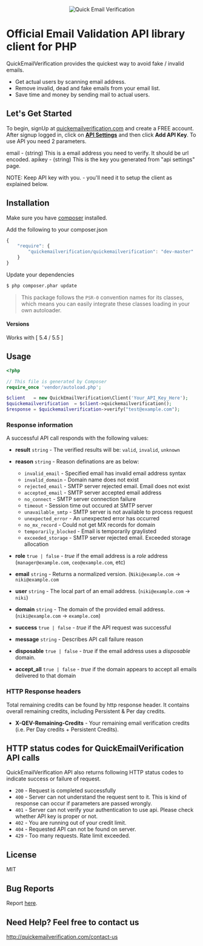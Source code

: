 <p align="center">
  <img src="http://quickemailverification.com/extra/images/logo_github.png" alt="Quick Email Verification">
  <br>
</p>


# Official Email Validation API library client for PHP

QuickEmailVerification provides the quickest way to avoid fake / invalid emails.

* Get actual users by scanning email address.
* Remove invalid, dead and fake emails from your email list.
* Save time and money by sending mail to actual users.

## Let's Get Started

To begin, signUp at [quickemailverification.com](http://quickemailverification.com) and create a FREE account. After signup logged in, click on **[API Settings](http://quickemailverification.com/apisettings)** and then click **Add API Key**. To use API you need 2 parameters.

email - (string) This is a email address you need to verify. It should be url encoded.
apikey - (string) This is the key you generated from "api settings" page.

NOTE: Keep API key with you. - you'll need it to setup the client as explained below.

## Installation

Make sure you have [composer](https://getcomposer.org) installed.

Add the following to your composer.json

```js
{
    "require": {
        "quickemailverification/quickemailverification": "dev-master"
    }
}
```

Update your dependencies

```bash
$ php composer.phar update
```

> This package follows the `PSR-0` convention names for its classes, which means you can easily integrate these classes loading in your own autoloader.

#### Versions

Works with [ 5.4 / 5.5 ]

## Usage

```php
<?php

// This file is generated by Composer
require_once 'vendor/autoload.php';

$client   = new QuickEmailVerification\Client('Your_API_Key_Here');
$quickemailverification  = $client->quickemailverification();
$response = $quickemailverification->verify("test@example.com");
```

### Response information

A successful API call responds with the following values:

- **result** `string` - The verified results will be: `valid`, `invalid`, `unknown`
- **reason** `string` - Reason definations are as below:
  - `invalid_email` - Specified email has invalid email address syntax
  - `invalid_domain` - Domain name does not exist
  - `rejected_email` - SMTP server rejected email. Email does not exist
  - `accepted_email` - SMTP server accepted email address
  - `no_connect` - SMTP server connection failure
  - `timeout` -  Session time out occured at SMTP server
  - `unavailable_smtp` - SMTP server is not available to process request
  - `unexpected_error` - An unexpected error has occurred
  - `no_mx_record` - Could not get MX records for domain
  - `temporarily_blocked` - Email is temporarily graylisted 
  - `exceeded_storage` - SMTP server rejected email. Exceeded storage allocation

- **role**  `true | false` - *true* if the email address is a *role* address (`manager@example.com`, `ceo@example.com`, etc)
- **email** `string` - Returns a normalized version. (`Niki@example.com` -> `niki@example.com`
- **user** `string` - The local part of an email address. (`niki@example.com` -> `niki`)
- **domain** `string` - The domain of the provided email address. (`niki@example.com` -> `example.com`)
- **success** `true | false` - *true* if the API request was successful
- **message** `string` - Describes API call failure reason
- **disposable**  `true | false` - *true* if the email address uses a *disposable* domain.
- **accept_all**  `true | false` - *true* if the domain appears to accept all emails delivered to that domain

### HTTP Response headers

Total remaining credits can be found by http response header. It contains overall remaining credits, including Persistent & Per day credits.

- **X-QEV-Remaining-Credits** - Your remaining email verification credits (i.e. Per Day credits + Persistent Credits).

## HTTP status codes for QuickEmailVerification API calls

QuickEmailVerification API also returns following HTTP status codes to indicate success or failure of request.

- `200` - Request is completed successfully
- `400` - Server can not understand the request sent to it. This is kind of response can occur if parameters are passed wrongly.
- `401` - Server can not verify your authentication to use api. Please check whether API key is proper or not.
- `402` - You are running out of your credit limit.
- `404` - Requested API can not be found on server.
- `429` - Too many requests. Rate limit exceeded.

## License
MIT

## Bug Reports
Report [here](https://github.com/quickemailverification/quickemailverification-php/issues).

## Need Help? Feel free to contact us
http://quickemailverification.com/contact-us
